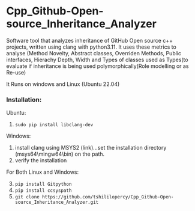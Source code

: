 # Cpp_Github-Open-source_Inheritance_Analyzer

Software tool that analyzes inheritance of GitHub Open source c++ projects, written using clang with python3.11. It uses these metrics to analyse (Method Novelty, Abstract classes, Overriden Methods, Public interfaces, Hierachy Depth, Width and Types of classes used as Types(to evaluate if inheritance is being used polymorphically(Role modelling or as Re-use)

It Runs on windows and Linux (Ubuntu 22.04)

### Installation:

Ubuntu:

1. `sudo pip install libclang-dev`

Windows:

1. install clang using MSYS2 (link)...set the installation directory (msys64\mingw64\bin) on the path.
2. verify the installation

For Both Linux and Windows:

3. `pip install Gitpython`
4. `pip install ccsyspath`
5. `git clone https://github.com/tshililopercy/Cpp_Github-Open-source_Inheritance_Analyzer.git`

